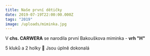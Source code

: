 ```yaml
---
title: Naše první dětičky
date: 2019-07-19T22:00:00.000Z
tags: "2019"
image: /uploads/miminka.jpg
---
```

V **chs. CARWERA** se narodila první Bakouškova miminka - **vrh "H"**

5 kluků a 2 holky 💞 Jsou úplně dokonalá